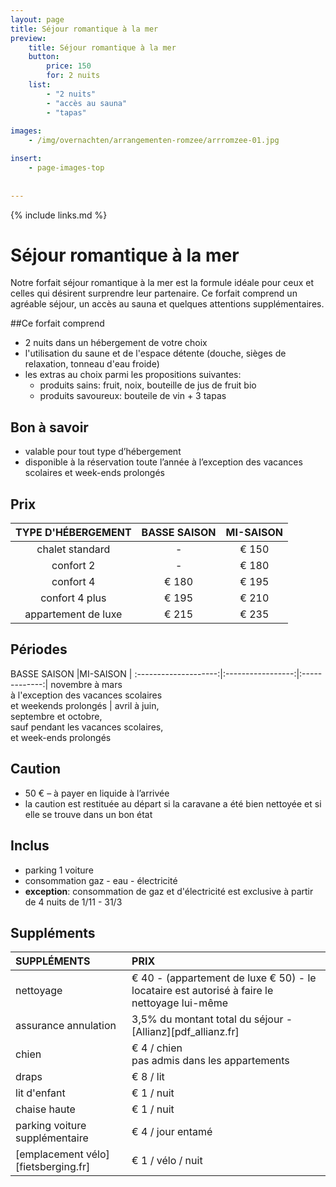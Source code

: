 ```yaml
---
layout: page
title: Séjour romantique à la mer
preview: 
    title: Séjour romantique à la mer
    button:
        price: 150
        for: 2 nuits
    list:
        - "2 nuits"
        - "accès au sauna"
        - "tapas"
        
images:
    - /img/overnachten/arrangementen-romzee/arrromzee-01.jpg

insert:
    - page-images-top
    
    
---
```


{% include links.md %}


# Séjour romantique à la mer

Notre forfait séjour romantique à la mer est la formule idéale pour ceux et celles qui désirent surprendre leur partenaire. Ce forfait comprend un agréable séjour, un accès au sauna et quelques attentions supplémentaires.

##Ce forfait comprend
- 2 nuits dans un hébergement de votre choix
- l'utilisation du saune et de l'espace détente (douche, sièges de relaxation, tonneau d'eau froide)
- les extras au choix parmi les propositions suivantes:
    - produits sains: fruit, noix, bouteille de jus de fruit bio
    - produits savoureux: bouteile de vin + 3 tapas


## Bon à savoir
- valable pour tout type d’hébergement
- disponible à la réservation toute l’année à l’exception des vacances scolaires et week-ends prolongés

## Prix

TYPE D'HÉBERGEMENT  | BASSE SAISON| MI-SAISON    |
:------------------:|:-----------:|:-------------:
chalet standard     |-            |€ 150                
confort 2           |-            |€ 180               
confort 4           |€ 180        |€ 195         
confort 4 plus      |€ 195        |€ 210  
appartement de luxe |€ 215        |€ 235         
        


## Périodes

BASSE SAISON          |MI-SAISON          | 
:--------------------:|:-----------------:|:-------------:|
novembre à mars<br>à l'exception des vacances scolaires <br>et weekends prolongés | avril à juin, <br>septembre et octobre, <br>sauf pendant les vacances scolaires, <br>et week-ends prolongés

## Caution
- 50 € – à payer en liquide à l’arrivée
- la caution est restituée au départ si la caravane a été bien nettoyée et si elle se trouve dans un bon état

## Inclus
- parking 1 voiture
- consommation gaz - eau - électricité 
- **exception**: consommation de gaz et d'électricité est exclusive à partir de 4 nuits de 1/11 - 31/3

## Suppléments
SUPPLÉMENTS               | PRIX
:-------------------|:-----------|
nettoyage           | € 40 - (appartement de luxe € 50) - le locataire est autorisé à faire le nettoyage lui-même
assurance annulation| 3,5% du montant total du séjour - [Allianz][pdf_allianz.fr] 
chien               | € 4 / chien<br> pas admis dans les appartements
draps               | € 8 / lit
lit d'enfant        | € 1 / nuit
chaise haute        | € 1 / nuit
parking voiture supplémentaire  | € 4 / jour entamé
[emplacement vélo][fietsberging.fr]| € 1 / vélo / nuit


